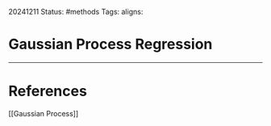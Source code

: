20241211
Status: #methods
Tags: 
aligns: 
# Gaussian Process Regression



---
# References
[[Gaussian Process]]
